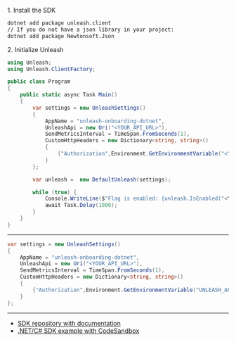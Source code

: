 1\. Install the SDK
```sh
dotnet add package unleash.client
// If you do not have a json library in your project:
dotnet add package Newtonsoft.Json
```

2\. Initialize Unleash
```csharp
using Unleash;
using Unleash.ClientFactory;

public class Program
{
    public static async Task Main()
    {
        var settings = new UnleashSettings()
        {
            AppName = "unleash-onboarding-dotnet",
            UnleashApi = new Uri("<YOUR_API_URL>"),
            SendMetricsInterval = TimeSpan.FromSeconds(1),
            CustomHttpHeaders = new Dictionary<string, string>()
            {
                {"Authorization",Environment.GetEnvironmentVariable("<YOUR_API_TOKEN>")}
            }
        };

        var unleash =  new DefaultUnleash(settings);

        while (true) {
            Console.WriteLine($"Flag is enabled: {unleash.IsEnabled("<YOUR_FLAG>")}");
            await Task.Delay(1000);
        }
    }
}

```

---
```csharp
var settings = new UnleashSettings()
{
    AppName = "unleash-onboarding-dotnet",
    UnleashApi = new Uri("<YOUR_API_URL>"),
    SendMetricsInterval = TimeSpan.FromSeconds(1),
    CustomHttpHeaders = new Dictionary<string, string>()
    {
        {"Authorization",Environment.GetEnvironmentVariable("UNLEASH_API_KEY")}
    }
};
```

---
- [SDK repository with documentation](https://github.com/Unleash/unleash-client-dotnet)
- [.NET/C# SDK example with CodeSandbox](https://github.com/Unleash/unleash-sdk-examples/tree/main/Csharp)
